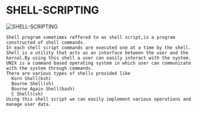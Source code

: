 # SHELL-SCRIPTING

   ![SHELL-SCRIPTING](https://user-images.githubusercontent.com/97614700/218132333-54219d1c-3910-4a5e-b1f5-476e3c5d0f39.jpg)

 
    Shell program sometimes reffered to as shell script,is a program constructed of shell commands.
    In each shell script commands are executed one at a time by the shell.
    Shell is a utility that acts as an interface between the user and the kernal.By using this shell a user can easily interact with the system.
    UNIX is a command based operating system in which user can communicate with the system through commands.
    There are various types of shells provided like
      Korn Shell(ksh)
      Bourne Shell(sh)
      Bourne Again Shell(bash)
      C Shell(csh)
    Using this shell script we can easily implement various operations and manage user data.
  
